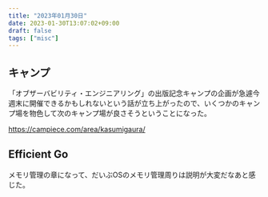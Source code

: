 ```yaml
---
title: "2023年01月30日"
date: 2023-01-30T13:07:02+09:00
draft: false
tags: ["misc"]
---
```


## キャンプ

「オブザーバビリティ・エンジニアリング」の出版記念キャンプの企画が急遽今週末に開催できるかもしれないという話が立ち上がったので、いくつかのキャンプ場を物色して次のキャンプ場が良さそうということになった。

<https://campiece.com/area/kasumigaura/>

## Efficient Go

メモリ管理の章になって、だいぶOSのメモリ管理周りは説明が大変だなあと感じた。
